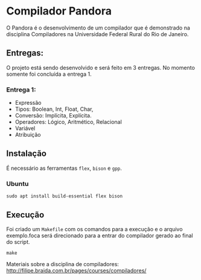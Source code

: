 # Compilador Pandora
O Pandora é o desenvolvimento de um compilador que é demonstrado na disciplina Compiladores na Universidade Federal Rural do Rio de Janeiro.

## Entregas:

O projeto está sendo desenvolvido e será feito em 3 entregas. No momento somente foi concluída a entrega 1.

### Entrega 1:

- Expressão
- Tipos: Boolean, Int, Float, Char, 
- Conversão: Implícita, Explícita.
- Operadores: Lógico, Aritmético, Relacional
- Variável
- Atribuição

## Instalação

É necessário as ferramentas ``flex``, ``bison`` e ``gpp``.

### Ubuntu 
```console
sudo apt install build-essential flex bison
```

## Execução

Foi criado um ``Makefile`` com os comandos para a execução e o arquivo exemplo.foca será direcionado para a entrar do compilador gerado ao final do script.

```console
make
```

Materiais sobre a disciplina de compiladores: http://filipe.braida.com.br/pages/courses/compiladores/
